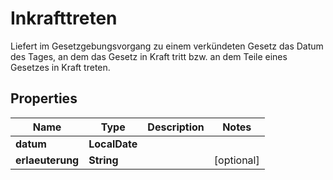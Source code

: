 

# Inkrafttreten

Liefert im Gesetzgebungsvorgang zu einem verkündeten Gesetz das Datum des Tages, an dem das Gesetz in Kraft tritt bzw. an dem Teile eines Gesetzes in Kraft treten.

## Properties

| Name | Type | Description | Notes |
|------------ | ------------- | ------------- | -------------|
|**datum** | **LocalDate** |  |  |
|**erlaeuterung** | **String** |  |  [optional] |



